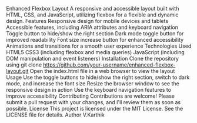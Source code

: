 Enhanced Flexbox Layout
A responsive and accessible layout built with HTML, CSS, and JavaScript, utilizing flexbox for a flexible and dynamic design.
Features
Responsive design for mobile devices and tablets
Accessible features, including ARIA attributes and keyboard navigation
Toggle button to hide/show the right section
Dark mode toggle button for improved readability
Font size increase button for enhanced accessibility
Animations and transitions for a smooth user experience
Technologies Used
HTML5
CSS3 (including flexbox and media queries)
JavaScript (including DOM manipulation and event listeners)
Installation
Clone the repository using git clone https://github.com/your-username/enhanced-flexbox-layout.git
Open the index.html file in a web browser to view the layout
Usage
Use the toggle buttons to hide/show the right section, switch to dark mode, and increase the font size
Resize the browser window to see the responsive design in action
Use the keyboard navigation features to improve accessibility
Contributing
Contributions are welcome! Please submit a pull request with your changes, and I'll review them as soon as possible.
License
This project is licensed under the MIT License. See the LICENSE file for details.
Author 
V.Karthik